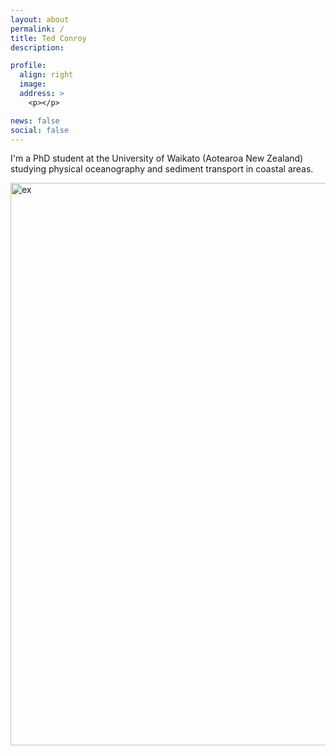 ```yaml
---
layout: about
permalink: /
title: Ted Conroy
description: 

profile:
  align: right
  image: 
  address: >
    <p></p>

news: false
social: false
---
```


I'm a PhD student at the University of Waikato (Aotearoa New Zealand) studying physical oceanography and sediment transport in coastal areas. 

<img src="/assets/img/sf_plume_s2.png" alt="ex" width="900"/>

